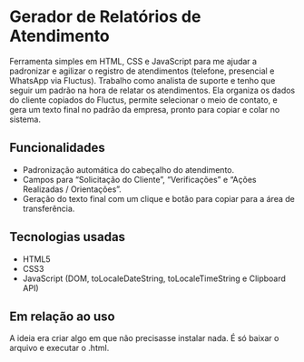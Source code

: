 # Gerador de Relatórios de Atendimento
Ferramenta simples em HTML, CSS e JavaScript para me ajudar a padronizar e agilizar o registro de atendimentos (telefone, presencial e WhatsApp via Fluctus). Trabalho como analista de suporte e tenho que seguir um padrão na hora de relatar os atendimentos. Ela organiza os dados do cliente copiados do Fluctus, permite selecionar o meio de contato, e gera um texto final no padrão da empresa, pronto para copiar e colar no sistema.

## Funcionalidades 
- Padronização automática do cabeçalho do atendimento.
- Campos para “Solicitação do Cliente”, “Verificações” e “Ações Realizadas / Orientações”.
- Geração do texto final com um clique e botão para copiar para a área de transferência.

## Tecnologias usadas
- HTML5
- CSS3
- JavaScript (DOM, toLocaleDateString, toLocaleTimeString e Clipboard API)

## Em relação ao uso
A ideia era criar algo em que não precisasse instalar nada. É só baixar o arquivo e executar o .html.
